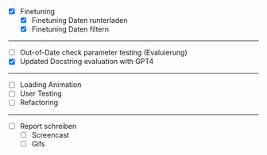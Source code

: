 - [x] Finetuning
  - [x] Finetuning Daten runterladen
  - [x] Finetuning Daten filtern
---
- [ ] Out-of-Date check parameter testing (Evaluierung)
- [x] Updated Docstring evaluation with GPT4
---
- [ ] Loading Animation
- [ ] User Testing
- [ ] Refactoring
---
- [ ] Report schreiben
  - [ ] Screencast
  - [ ] Gifs
